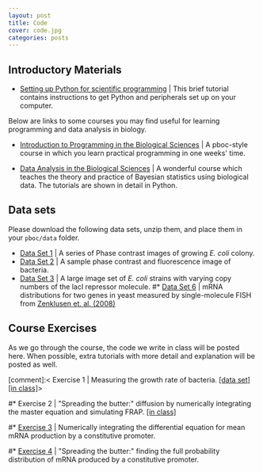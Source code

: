 ```yaml
---
layout: post
title: Code
cover: code.jpg
categories: posts
---
```


## Introductory Materials

* [Setting up Python for scientific programming](../../../../code/html/t0_setting_up_python.html) \| This brief tutorial contains instructions to get Python and peripherals set up on your computer.

Below are links to some courses you may find useful for learning programming
and data analysis in biology.

* [Introduction to Programming in the Biological Sciences](http://justinbois.github.io/bootcamp/2016/) \| A pboc-style course in which you learn practical programming in one weeks' time.

* [Data Analysis in the Biological Sciences](http://bebi103.caltech.edu/2016/) \| A wonderful course which teaches the theory and practice of Bayesian statistics using biological data. The tutorials are shown in detail in Python.

## Data sets

Please download the following data sets, unzip them, and place them in your `pboc/data` folder.

* [Data Set 1](../../../../code/data/colony_growth.zip) \| A series of Phase contrast images of growing *E. coli* colony.
* [Data Set 2](../../../../code/data/SampleBacterialImages.zip) \| A sample phase contrast and fluorescence image of bacteria.
* [Data Set 3](../../../../code/data/lacI_titration.zip) \| A large image set of *E. coli* strains with varying copy numbers of the lacI repressor molecule.
#* [Data Set 6](../../../../code/data/yeast_smFISH_data.zip) \| mRNA distributions for two genes in yeast measured by single-molecule FISH from [Zenklusen et. al. (2008)](http://www.rpdata.caltech.edu/courses/PBoC_CSHL_2017/zenklusen_etal_yeastFISH.pdf)



## Course Exercises
As we go through the course, the code we write in class will be posted here. When possible, extra tutorials with more detail and explanation will be posted as well.

[comment]:< Exercise 1 \| Measuring the
    growth rate of bacteria. [\[data
    set\]](http://www.rpdata.caltech.edu/courses/course_data/ecoli_growth.zip)[\[in
    class\]](../../../../code/inclass/ecoli_growth_in_class.py)>

#* Exercise 2 \| "Spreading
    the butter:" diffusion by numerically integrating the master equation
    and simulating FRAP. [\[in
    class\]](../../../../code/inclass/master_equation_diffusion.py)

#* [Exercise 3](../../../../code/constitutive_promoter.py) \| Numerically
    integrating the differential equation for mean mRNA production by a constitutive promoter.

#* [Exercise 4](../../../../code/mRNA_spreading_butter.py) \| "Spreading
    the butter:" finding the full probability distribution of mRNA
    produced by a constitutive promoter.



